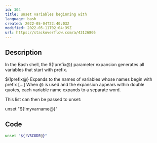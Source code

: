 ```yaml
---
id: 304
title: unset variables beginning with 
language: bash
created: 2022-05-04T22:40:03Z
modified: 2022-05-11T02:04:39Z
url: https://stackoverflow.com/a/43126805
---
```


## Description

In the Bash shell, the ${!prefix@} parameter expansion generates all variables that start with prefix.

${!prefix@} Expands to the names of variables whose names begin with prefix [...] When @ is used and the expansion appears within double quotes, each variable name expands to a separate word.

This list can then be passed to unset:

unset "${!myvarname@}"

## Code

```bash
unset "${!VSCODE@}"
```

<!-- end -->

